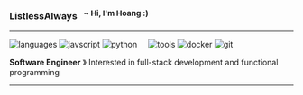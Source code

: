 ### ListlessAlways &nbsp;&nbsp;<sup>~ Hi, I'm Hoang :)</sup>
----

![languages](https://img.shields.io/static/v1?label=&message=languages:&color=555&style=flat-square)
![javscript](https://img.shields.io/static/v1?logo=javascript&label=&message=javascript&color=111&logoColor=AAA&style=flat-square&link=)
![python](https://img.shields.io/static/v1?logo=python&label=&message=python&color=111&logoColor=AAA&style=flat-square)
&nbsp;&nbsp;&nbsp;
![tools](https://img.shields.io/static/v1?label=&message=tools:&color=555&style=flat-square)
![docker](https://img.shields.io/static/v1?logo=docker&label=&message=docker&color=111&logoColor=AAA&style=flat-square)
![git](https://img.shields.io/static/v1?logo=git&label=&message=git&color=111&logoColor=AAA&style=flat-square)
&nbsp;&nbsp;&nbsp;

**Software Engineer** &#12299; Interested in full-stack development and functional programming

----

